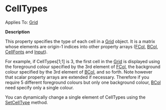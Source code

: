 




<h1 class="heading"><span class="name">CellTypes</span></h1>

Applies To: [Grid](../a-z/grid.md)


**Description**


This property specifies the type of each cell in a [Grid](../a-z/grid.md) object. It is a matrix whose elements are origin-1 indices into other property arrays ([FCol](../a-z/fcol.md), [BCol](../a-z/bcol.md), [CellFonts](../a-z/cellfonts.md) and [Input](../a-z/input.md)).


For example, if CellTypes[1;1] is 3, the first cell in the [Grid](../a-z/grid.md) is displayed using the foreground colour specified by the 3rd element of [FCol](../a-z/fcol.md), the background colour specified by the 3rd element of [BCol](../a-z/bcol.md), and so forth. Note however that scalar property arrays are extended if necessary. Therefore if you require 5 different foreground colours but only one background colour, [BCol](../a-z/bcol.md) need specify only a single colour.


You can dynamically change a single element of CellTypes using the [SetCellType](../a-z/setcelltype.md) method.



